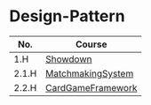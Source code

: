 # Design-Pattern

| No.   | Course                                           |
|-------|--------------------------------------------------|
| 1.H   | [Showdown](Showdown/README.md)                   |
| 2.1.H | [MatchmakingSystem](MatchmakingSystem/README.md) |
| 2.2.H | [CardGameFramework](CardGameFramework/README.md) |

